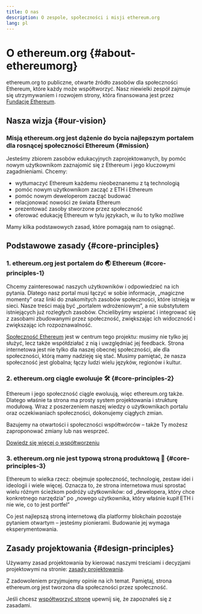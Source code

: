```yaml
---
title: O nas
description: O zespole, społeczności i misji ethereum.org
lang: pl
---
```


# O ethereum.org {#about-ethereumorg}

ethereum.org to publiczne, otwarte źródło zasobów dla społeczności Ethereum, które każdy może współtworzyć. Nasz niewielki zespół zajmuje się utrzymywaniem i rozwojem strony, która finansowana jest przez [Fundację Ethereum](/foundation/).

## Nasza wizja {#our-vision}

### Misją ethereum.org jest dążenie do bycia najlepszym portalem dla rosnącej społeczności Ethereum {#mission}

Jesteśmy zbiorem zasobów edukacyjnych zaprojektowanych, by pomóc nowym użytkownikom zaznajomić się z Ethereum i jego kluczowymi zagadnieniami. Chcemy:

- wytłumaczyć Ethereum każdemu nieobeznanemu z tą technologią
- pomóc nowym użytkownikom zacząć z ETH i Ethereum
- pomóc nowym deweloperom zacząć budować
- relacjonować nowości ze świata Ethereum
- prezentować zasoby stworzone przez społeczność
- oferować edukację Ethereum w tylu językach, w ilu to tylko możliwe

Mamy kilka podstawowych zasad, które pomagają nam to osiągnąć.

## Podstawowe zasady {#core-principles}

### 1. ethereum.org jest portalem do 🌏 Ethereum {#core-principles-1}

Chcemy zainteresować naszych użytkowników i odpowiedzieć na ich pytania. Dlatego nasz portal musi łączyć w sobie informacje, „magiczne momenty” oraz linki do znakomitych zasobów społeczności, które istnieją w sieci. Nasze treści mają być „portalem wdrożeniowym”, a nie substytutem istniejących już rozległych zasobów. Chcielibyśmy wspierać i integrować się z zasobami zbudowanymi przez społeczność, zwiększając ich widoczność i zwiększając ich rozpoznawalność.

[Społeczność Ethereum](/community/) jest w centrum tego projektu: musimy nie tylko jej służyć, lecz także współdziałać z nią i uwzględniać jej feedback. Strona internetowa jest nie tylko dla naszej obecnej społeczności, ale dla społeczności, którą mamy nadzieję się stać. Musimy pamiętać, że nasza społeczność jest globalna; łączy ludzi wielu języków, regionów i kultur.

### 2. ethereum.org ciągle ewoluuje 🛠 {#core-principles-2}

Ethereum i jego społeczność ciągle ewoluują, więc ethereum.org także. Dlatego właśnie ta strona ma prosty system projektowania i strukturę modułową. Wraz z poszerzeniem naszej wiedzy o użytkownikach portalu oraz oczekiwaniach społeczności, dokonujemy ciągłych zmian.

Bazujemy na otwartości i społeczności współtwórców – także Ty możesz zaproponować zmiany lub nas wesprzeć.

[Dowiedz się więcej o współtworzeniu](/contributing/)

### 3. ethereum.org nie jest typową stroną produktową 🦄 {#core-principles-3}

Ethereum to wielka rzecz: obejmuje społeczność, technologię, zestaw idei i ideologii i wiele więcej. Oznacza to, że strona internetowa musi sprostać wielu różnym ścieżkom podróży użytkowników: od „dewelopera, który chce konkretnego narzędzia” po „nowego użytkownika, który właśnie kupił ETH i nie wie, co to jest portfel”

Co jest najlepszą stroną internetową dla platformy blokchain pozostaje pytaniem otwartym – jesteśmy pionierami. Budowanie jej wymaga eksperymentowania.

## Zasady projektowania {#design-principles}

Używamy zasad projektowania by kierować naszymi treściami i decyzjami projektowymi na stronie: [zasady projektowania](/contributing/design-principles/).

Z zadowoleniem przyjmujemy opinie na ich temat. Pamiętaj, strona ethereum.org jest tworzona dla społeczności przez społeczność.

Jeśli chcesz [współtworzyć stronę](/contributing/) upewnij się, że zapoznałeś się z zasadami.
